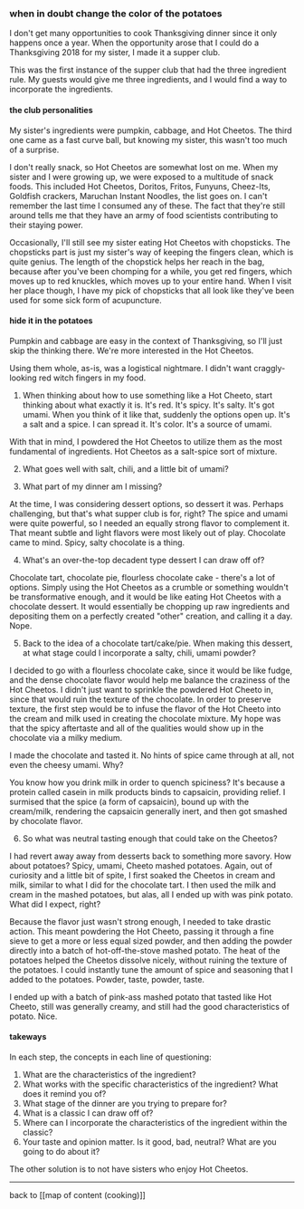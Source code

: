 ### when in doubt change the color of the potatoes

I don't get many opportunities to cook Thanksgiving dinner since it only happens once a year. When the opportunity arose that I could do a Thanksgiving 2018 for my sister, I made it a supper club.

This was the first instance of the supper club that had the three ingredient rule. My guests would give me three ingredients, and I would find a way to incorporate the ingredients.

#### the club personalities

My sister's ingredients were pumpkin, cabbage, and Hot Cheetos. The third one came as a fast curve ball, but knowing my sister, this wasn't too much of a surprise. 

I don't really snack, so Hot Cheetos are somewhat lost on me. When my sister and I were growing up, we were exposed to a multitude of snack foods. This included Hot Cheetos, Doritos, Fritos, Funyuns, Cheez-Its, Goldfish crackers, Maruchan Instant Noodles, the list goes on. I can't remember the last time I consumed any of these. The fact that they're still around tells me that they have an army of food scientists contributing to their staying power. 

Occasionally, I'll still see my sister eating Hot Cheetos with chopsticks. The chopsticks part is just my sister's way of keeping the fingers clean, which is quite genius. The length of the chopstick helps her reach in the bag, because after you've been chomping for a while, you get red fingers, which moves up to red knuckles, which moves up to your entire hand. When I visit her place though, I have my pick of chopsticks that all look like they've been used for some sick form of acupuncture.

#### hide it in the potatoes

Pumpkin and cabbage are easy in the context of Thanksgiving, so I'll just skip the thinking there. We're more interested in the Hot Cheetos.

Using them whole, as-is, was a logistical nightmare. I didn't want craggly-looking red witch fingers in my food.

1. When thinking about how to use something like a Hot Cheeto, start thinking about what exactly it is. It's red. It's spicy. It's salty. It's got umami. When you think of it like that, suddenly the options open up. It's a salt and a spice. I can spread it. It's color. It's a source of umami.

With that in mind, I powdered the Hot Cheetos to utilize them as the most fundamental of ingredients. Hot Cheetos as a salt-spice sort of mixture. 

2. What goes well with salt, chili, and a little bit of umami? 

3. What part of my dinner am I missing?

At the time, I was considering dessert options, so dessert it was. Perhaps challenging, but that's what supper club is for, right? The spice and umami were quite powerful, so I needed an equally strong flavor to complement it. That meant subtle and light flavors were most likely out of play. Chocolate came to mind. Spicy, salty chocolate is a thing. 

4. What's an over-the-top decadent type dessert I can draw off of?

Chocolate tart, chocolate pie, flourless chocolate cake - there's a lot of options. Simply using the Hot Cheetos as a crumble or something wouldn't be transformative enough, and it would be like eating Hot Cheetos with a chocolate dessert. It would essentially be chopping up raw ingredients and depositing them on a perfectly created "other" creation, and calling it a day. Nope.

5. Back to the idea of a chocolate tart/cake/pie. When making this dessert, at what stage could I incorporate a salty, chili, umami powder?

I decided to go with a flourless chocolate cake, since it would be like fudge, and the dense chocolate flavor would help me balance the craziness of the Hot Cheetos. I didn't just want to sprinkle the powdered Hot Cheeto in, since that would ruin the texture of the chocolate. In order to preserve texture, the first step would be to infuse the flavor of the Hot Cheeto into the cream and milk used in creating the chocolate mixture. My hope was that the spicy aftertaste and all of the qualities would show up in the chocolate via a milky medium.

I made the chocolate and tasted it. No hints of spice came through at all, not even the cheesy umami. Why?

You know how you drink milk in order to quench spiciness? It's because a protein called casein in milk products binds to capsaicin, providing relief. I surmised that the spice (a form of capsaicin), bound up with the cream/milk, rendering the capsaicin generally inert, and then got smashed by chocolate flavor.

6. So what was neutral tasting enough that could take on the Cheetos?

I had revert away away from desserts back to something more savory. How about potatoes? Spicy, umami, Cheeto mashed potatoes. Again, out of curiosity and a little bit of spite, I first soaked the Cheetos in cream and milk, similar to what I did for the chocolate tart. I then used the milk and cream in the mashed potatoes, but alas, all I ended up with was pink potato. What did I expect, right?

Because the flavor just wasn't strong enough, I needed to take drastic action. This meant powdering the Hot Cheeto, passing it through a fine sieve to get a more or less equal sized powder, and then adding the powder directly into a batch of hot-off-the-stove mashed potato. The heat of the potatoes helped the Cheetos dissolve nicely, without ruining the texture of the potatoes. I could instantly tune the amount of spice and seasoning that I added to the potatoes. Powder, taste, powder, taste.

I ended up with a batch of pink-ass mashed potato that tasted like Hot Cheeto, still was generally creamy, and still had the good characteristics of potato. Nice. 

#### takeways

In each step, the concepts in each line of questioning:

1.  What are the characteristics of the ingredient?
2.  What works with the specific characteristics of the ingredient? What does it remind you of?
3.  What stage of the dinner are you trying to prepare for?
4.  What is a classic I can draw off of?
5.  Where can I incorporate the characteristics of the ingredient within the classic?
6.  Your taste and opinion matter. Is it good, bad, neutral? What are you going to do about it?

The other solution is to not have sisters who enjoy Hot Cheetos.

---

back to [[map of content (cooking)]]
